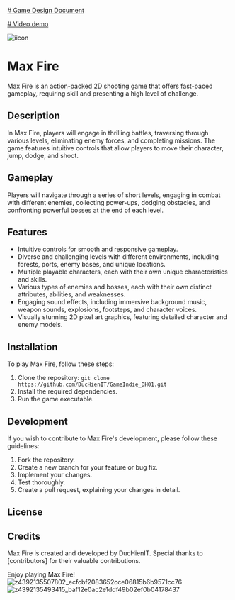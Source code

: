 [# Game Design Document
](https://docs.google.com/document/d/1RrMy8KLYFrqBFXrwY0cCQjQDps6gpysbGNaFhvRWk08/edit#heading=h.aes937z3kjs8)

[# Video demo
](https://youtu.be/HAb7hxvjKN0)

![iicon](https://github.com/DucHienIT/GameIndie_DH01/assets/88640081/319df0b2-ada2-4ecd-bae8-45f33a37811f)

# Max Fire


Max Fire is an action-packed 2D shooting game that offers fast-paced gameplay, requiring skill and presenting a high level of challenge.

## Description

In Max Fire, players will engage in thrilling battles, traversing through various levels, eliminating enemy forces, and completing missions. The game features intuitive controls that allow players to move their character, jump, dodge, and shoot.

## Gameplay

Players will navigate through a series of short levels, engaging in combat with different enemies, collecting power-ups, dodging obstacles, and confronting powerful bosses at the end of each level.

## Features

- Intuitive controls for smooth and responsive gameplay.
- Diverse and challenging levels with different environments, including forests, ports, enemy bases, and unique locations.
- Multiple playable characters, each with their own unique characteristics and skills.
- Various types of enemies and bosses, each with their own distinct attributes, abilities, and weaknesses.
- Engaging sound effects, including immersive background music, weapon sounds, explosions, footsteps, and character voices.
- Visually stunning 2D pixel art graphics, featuring detailed character and enemy models.

## Installation

To play Max Fire, follow these steps:

1. Clone the repository: `git clone https://github.com/DucHienIT/GameIndie_DH01.git`
2. Install the required dependencies.
3. Run the game executable.

## Development

If you wish to contribute to Max Fire's development, please follow these guidelines:

1. Fork the repository.
2. Create a new branch for your feature or bug fix.
3. Implement your changes.
4. Test thoroughly.
5. Create a pull request, explaining your changes in detail.

## License



## Credits

Max Fire is created and developed by DucHienIT. Special thanks to [contributors] for their valuable contributions.

Enjoy playing Max Fire!
![z4392135507802_ecfcbf2083652cce06815b6b9571cc76](https://github.com/DucHienIT/GameIndie_DH01/assets/88640081/9463af3a-0c7f-4744-8d8c-adcb00cdccdf)
![z4392135493415_baf12e0ac2e1ddf49b02ef0b04178437](https://github.com/DucHienIT/GameIndie_DH01/assets/88640081/18dc188f-071f-4651-859c-e53a26a5dcb8)
